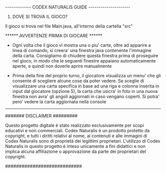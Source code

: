 ------------- CODEX NATURALIS GUIDE ---------------------

1) DOVE SI TROVA IL GIOCO?

Il gioco si trova nel file Main.java, all'interno della cartella "src"

****** AVVERTENZE PRIMA DI GIOCARE ******

- Ogni volta che il gioco vi mostra una o piu' carte, oltre ad apparire a linea di comando, si creera' una finestra java contenente l'immagine della carta. 
  Consigliamo di chiudere questa finestra prima di proseguire nel gioco, in modo che le seguenti finestre appaiano automaticamente aperte, e quindi non doverle aprire manualmente
  

- Prima della fine del proprio turno, il giocatore visualizza un menu' che gli consente di scegliere alcune cose da poter vedere.
  Se sceglie di visualizzare una carta specifica in base ad una riga e colonna inserita in input dal giocatore (opzione 5), la carta che usicra' in foto in una nuova finestra non avra' gli angoli aggiornati in caso vengano coperti. Si potra' pero' vedere la carta aggiornata nella console

*****************************************

####### DISCLAIMER #########

Questo progetto digitale è stato realizzato esclusivamente per scopi educativi e non commerciali. Codex Naturalis è un prodotto protetto da copyright, e tutti i diritti relativi al nome, ai contenuti e alle immagini di Codex Naturalis sono di proprietà dei legittimi proprietari. L'utilizzo di Codex Naturalis in questo progetto è inteso unicamente a fini didattici e non implica alcuna affiliazione o approvazione da parte dei proprietari del copyright.

############################
